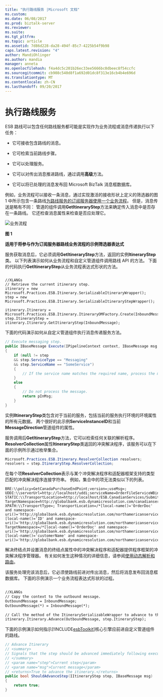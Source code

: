 ```yaml
---
title: "执行路线服务 |Microsoft 文档"
ms.custom: 
ms.date: 06/08/2017
ms.prod: biztalk-server
ms.reviewer: 
ms.suite: 
ms.tgt_pltfrm: 
ms.topic: article
ms.assetid: 7d86d228-da28-494f-85c7-4225b54f9b98
caps.latest.revision: "4"
author: MandiOhlinger
ms.author: mandia
manager: anneta
ms.openlocfilehash: f4a4dc5c201b26ec33ee5666bc0dbeec8f54ccfc
ms.sourcegitcommit: cb908c540d8f1a692d01dc8f313e16cb4b4e696d
ms.translationtype: MT
ms.contentlocale: zh-CN
ms.lasthandoff: 09/20/2017
---
```

# <a name="executing-an-itinerary-service"></a>执行路线服务
ESB 路线可以包含任何路线服务都可能是实现作为业务流程或消息传递执行以下任务：  
  
-   它可接收包含路线的消息。  
  
-   它可检索当前路线步骤。  
  
-   它可以处理服务。  
  
-   它可以对传出消息推进路线，通过调用**高级**方法。  
  
-   它可以将已处理的消息发布回 Microsoft BizTalk 消息框数据库。  
  
 例如，业务流程可以接收一条消息，通过实现激活的接收形状上定义的筛选器的图 1 中所示包含一条路线[为路线服务的订阅服务器使用一个业务流程](../esb-toolkit/using-an-orchestration-as-an-itinerary-service-subscriber.md)。 但是，消息传送是略有不同： 管道的组件调用**GetItineraryStep**方法来确定传入消息中是否存在一条路线。 它还检查消息属性来检查是否应处理它。  
  
 ![业务流程](../esb-toolkit/media/ch4-orchestration.jpg "第四章第 4 业务流程")  
  
 **图 1**  
  
 **适用于将参与作为订阅服务器路线业务流程的示例筛选器表达式**  
  
 服务获取消息后，它必须调用**GetItineraryStep**方法，返回的实例**ItineraryStep**类。 以下列表演示如何从业务流程和自定义管道组件调用路线 API 的方法。 下面的代码执行**GetItineraryStep**从业务流程表达式形状的方法。  
  
```  
  
//XLANGs  
// Retrieve the current itinerary step.  
itinerary = new Microsoft.Practices.ESB.Itinerary.SerializableItineraryWrapper();  
step = new Microsoft.Practices.ESB.Itinerary.SerializableItineraryStepWrapper();  
  
itinerary.Itinerary = Microsoft.Practices.ESB.Itinerary.ItineraryOMFactory.Create(InboundMessage);  
step.ItineraryStep = itinerary.Itinerary.GetItineraryStep(InboundMessage);  
```  
  
 下面的代码演示如何从自定义管道组件执行消息传递服务方法。  
  
```csharp  
// Execute messaging step.  
public IBaseMessage Execute(IPipelineContext context, IBaseMessage msg, string resolverString, IItineraryStep step)  
{  
    if (null != step  
    && step.ServiceType == "Messaging"  
    && step.ServiceName == "SomeService")  
    {  
        // If the service name matches the required name, process the message here.  
    }  
    else  
    {  
        // Do not process the message.  
        return pInMsg;  
    }  
}  
```  
  
 实例**IItineraryStep**类包含对于当前的服务，包括当前的服务执行环境的环境属性的所有元数据。 两个很好的此示例**ServiceInstanceID**和当前**MessageDirection**管道组件的属性。  
  
 服务调用后**GetItineraryStep**方法，它可以检索任何关联的解析程序。 **ResolverCollection**属性**ItineraryStep**类返回的冲突解决程序，该服务可以在下面的示例所示通过枚举集合。  
  
```csharp  
Microsoft.Practices.ESB.Itinerary.ResolverCollection resolvers;  
resolvers = step.ItineraryStep.ResolverCollection;  
```  
  
 在每个项**ResolverCollection**表示与某个冲突解决程序和适配器框架支持的类型匹配的冲突解决程序连接字符串。 例如，集合中的项无法类似以下的列表。  
  
```idl  
BRE:\\policy=GetCanadaPurchaseEndPoint;version=;useMsg=;  
UDDI:\\serverUrl=http://localhost/uddi;serviceName=OrderFileServiceWBindings;  
STATIC:\\TransportLocation=http://localhost/ESB.CanadianServices/SubmitPOService.asmx;  
TargetNamespace=http://globalbank.esb.dynamicresolution.com/canadianservices/;  
XPATH:\\TransportType=; TransportLocation=/*[local-name()='OrderDoc' and namespace-  
uri()='http://globalbank.esb.dynamicresolution.com/northamericanservices/']/*  
[local-name()='ID' and namespace-  
uri()='http://globalbank.esb.dynamicresolution.com/northamericanservices/'];  
TargetNamespace=/*[local-name()='OrderDoc' and namespace-  
uri()='http://globalbank.esb.dynamicresolution.com/northamericanservices/']/*  
[local-name()='customerName' and namespace-  
uri()='http://globalbank.esb.dynamicresolution.com/northamericanservices/'];  
```  
  
 解决终结点并设置消息的终结点属性中的冲突解决程序和适配器提供程序框架的冲突解决程序管理器。 有关如何发生这种情况的详细信息，请参阅[使用动态解析和路由](../esb-toolkit/using-dynamic-resolution-and-routing.md)。  
  
 该服务处理完该消息后，它必须使路线前进对传出消息，然后将消息发布回消息框数据库。 下面的示例演示一个业务流程表达式形状的过程。  
  
```xml  
  
//XLANGs  
// Copy the context to the outbound message.  
OutboundMessage = InboundMessage;  
OutboundMessage(*) = InboundMessage(*);  
  
// Call the method of the ItinerarySerializableWrapper to advance to the next step.  
itinerary.Itinerary.Advance(OutboundMessage, step.ItineraryStep);  
```  
  
 下面的示例演示如何指示[!INCLUDE[esbToolkit](../includes/esbtoolkit-md.md)]核心引擎应前进自定义管道组件的路线。  
  
```csharp  
// Advance Itinerary  
// <summary>  
// Signals that the step should be advanced immediately following execution of the service.  
// </summary>  
// <param name="step">Current step</param>  
// <param name="msg">Current message</param>  
// <returns>True to advance the itinerary.</returns>  
public bool ShouldAdvanceStep(IItineraryStep step, IBaseMessage msg)  
{  
    return true;  
}  
```